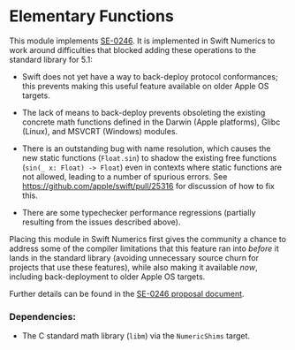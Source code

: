 # Elementary Functions

This module implements [SE-0246]. It is implemented in Swift Numerics to work
around difficulties that blocked adding these operations to the standard library for 5.1:

- Swift does not yet have a way to back-deploy protocol conformances; this prevents
making this useful feature available on older Apple OS targets.

- The lack of means to back-deploy prevents obsoleting the existing concrete
math functions defined in the Darwin (Apple platforms), Glibc (Linux), and MSVCRT
(Windows) modules.

- There is an outstanding bug with name resolution, which causes the new static functions
(`Float.sin`) to shadow the existing free functions (`sin(_ x: Float) -> Float`) even
in contexts where static functions are not allowed, leading to a number of spurious errors.
See https://github.com/apple/swift/pull/25316 for discussion of how to fix this.

- There are some typechecker performance regressions (partially resulting from the issues
described above).

Placing this module in Swift Numerics first gives the community a chance to address
some of the compiler limitations that this feature ran into *before* it lands in the standard
library (avoiding unnecessary source churn for projects that use these features), while also
making it available *now*, including back-deployment to older Apple OS targets.

Further details can be found in the [SE-0246 proposal document][SE-0246].

[SE-0246]: https://github.com/apple/swift-evolution/blob/master/proposals/0246-mathable.md

### Dependencies:
- The C standard math library (`libm`) via the `NumericShims` target.
